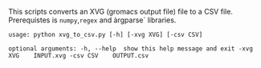 

This scripts converts an XVG (gromacs output file) file to a CSV file. Prerequistes is `numpy`,`regex` and àrgparse` libraries. 

`usage: python xvg_to_csv.py [-h] [-xvg XVG] [-csv CSV]`

`optional arguments:
     -h, --help  show this help message and exit
     -xvg XVG    INPUT.xvg
     -csv CSV    OUTPUT.csv`
